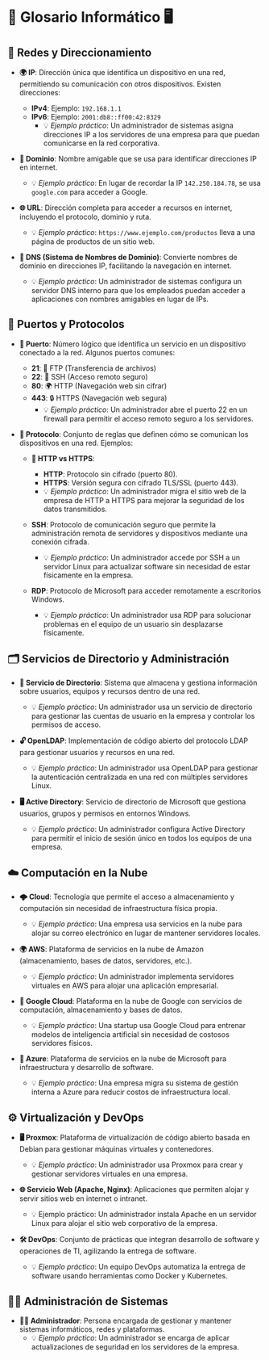 # 📜 Glosario Informático 🖥️

## 📌 Redes y Direccionamiento

- **🌍 IP**: Dirección única que identifica un dispositivo en una red, permitiendo su comunicación con otros dispositivos. Existen direcciones:
  - **IPv4**: Ejemplo: `192.168.1.1`
  - **IPv6**: Ejemplo: `2001:db8::ff00:42:8329`
    - 💡 *Ejemplo práctico*: Un administrador de sistemas asigna direcciones IP a los servidores de una empresa para que puedan comunicarse en la red corporativa.

- **🔗 Dominio**: Nombre amigable que se usa para identificar direcciones IP en internet.
  - 💡 *Ejemplo práctico*: En lugar de recordar la IP `142.250.184.78`, se usa `google.com` para acceder a Google.

- **🌐 URL**: Dirección completa para acceder a recursos en internet, incluyendo el protocolo, dominio y ruta.
  - 💡 *Ejemplo práctico*: `https://www.ejemplo.com/productos` lleva a una página de productos de un sitio web.

- **🎯 DNS (Sistema de Nombres de Dominio)**: Convierte nombres de dominio en direcciones IP, facilitando la navegación en internet.
  - 💡 *Ejemplo práctico*: Un administrador de sistemas configura un servidor DNS interno para que los empleados puedan acceder a aplicaciones con nombres amigables en lugar de IPs.

## 🔌 Puertos y Protocolos

- **🔢 Puerto**: Número lógico que identifica un servicio en un dispositivo conectado a la red. Algunos puertos comunes:
  - **21**: 📂 FTP (Transferencia de archivos)
  - **22**: 🔐 SSH (Acceso remoto seguro)
  - **80**: 🌍 HTTP (Navegación web sin cifrar)
  - **443**: 🔒 HTTPS (Navegación web segura)
    - 💡 *Ejemplo práctico*: Un administrador abre el puerto 22 en un firewall para permitir el acceso remoto seguro a los servidores.

- **🔀 Protocolo**: Conjunto de reglas que definen cómo se comunican los dispositivos en una red. Ejemplos:

  - **🔄 HTTP vs HTTPS**:
    - **HTTP**: Protocolo sin cifrado (puerto 80).
    - **HTTPS**: Versión segura con cifrado TLS/SSL (puerto 443).
    - 💡 *Ejemplo práctico*: Un administrador migra el sitio web de la empresa de HTTP a HTTPS para mejorar la seguridad de los datos transmitidos.
  
  - **SSH**: Protocolo de comunicación seguro que permite la administración remota de servidores y dispositivos mediante una conexión cifrada.
    - 💡 *Ejemplo práctico*: Un administrador accede por SSH a un servidor Linux para actualizar software sin necesidad de estar físicamente en la empresa.
  
  - **RDP**: Protocolo de Microsoft para acceder remotamente a escritorios Windows.
    - 💡 *Ejemplo práctico*: Un administrador usa RDP para solucionar problemas en el equipo de un usuario sin desplazarse físicamente.

## 🗂️ Servicios de Directorio y Administración

- **📁 Servicio de Directorio**: Sistema que almacena y gestiona información sobre usuarios, equipos y recursos dentro de una red.
  - 💡 *Ejemplo práctico*: Un administrador usa un servicio de directorio para gestionar las cuentas de usuario en la empresa y controlar los permisos de acceso.

- **🔓 OpenLDAP**: Implementación de código abierto del protocolo LDAP para gestionar usuarios y recursos en una red.
  - 💡 *Ejemplo práctico*: Un administrador usa OpenLDAP para gestionar la autenticación centralizada en una red con múltiples servidores Linux.

- **🖥️ Active Directory**: Servicio de directorio de Microsoft que gestiona usuarios, grupos y permisos en entornos Windows.
  - 💡 *Ejemplo práctico*: Un administrador configura Active Directory para permitir el inicio de sesión único en todos los equipos de una empresa.

## ☁️ Computación en la Nube

- **🌩️ Cloud**: Tecnología que permite el acceso a almacenamiento y computación sin necesidad de infraestructura física propia.
  - 💡 *Ejemplo práctico*: Una empresa usa servicios en la nube para alojar su correo electrónico en lugar de mantener servidores locales.

- **🌍 AWS**: Plataforma de servicios en la nube de Amazon (almacenamiento, bases de datos, servidores, etc.).
  - 💡 *Ejemplo práctico*: Un administrador implementa servidores virtuales en AWS para alojar una aplicación empresarial.

- **🔧 Google Cloud**: Plataforma en la nube de Google con servicios de computación, almacenamiento y bases de datos.
  - 💡 *Ejemplo práctico*: Una startup usa Google Cloud para entrenar modelos de inteligencia artificial sin necesidad de costosos servidores físicos.

- **🔷 Azure**: Plataforma de servicios en la nube de Microsoft para infraestructura y desarrollo de software.
  - 💡 *Ejemplo práctico*: Una empresa migra su sistema de gestión interna a Azure para reducir costos de infraestructura local.

## ⚙️ Virtualización y DevOps

- **🖥️ Proxmox**: Plataforma de virtualización de código abierto basada en Debian para gestionar máquinas virtuales y contenedores.
  - 💡 *Ejemplo práctico*: Un administrador usa Proxmox para crear y gestionar servidores virtuales en una empresa.

- **🌐 Servicio Web (Apache, Nginx)**: Aplicaciones que permiten alojar y servir sitios web en internet o intranet.
  - 💡 Ejemplo práctico: Un administrador instala Apache en un servidor Linux para alojar el sitio web corporativo de la empresa.

- **🛠️ DevOps**: Conjunto de prácticas que integran desarrollo de software y operaciones de TI, agilizando la entrega de software.
  - 💡 *Ejemplo práctico*: Un equipo DevOps automatiza la entrega de software usando herramientas como Docker y Kubernetes.

## 👨‍💻 Administración de Sistemas

- **🧑‍💼 Administrador**: Persona encargada de gestionar y mantener sistemas informáticos, redes y plataformas.
  - 💡 *Ejemplo práctico*: Un administrador se encarga de aplicar actualizaciones de seguridad en los servidores de la empresa.


